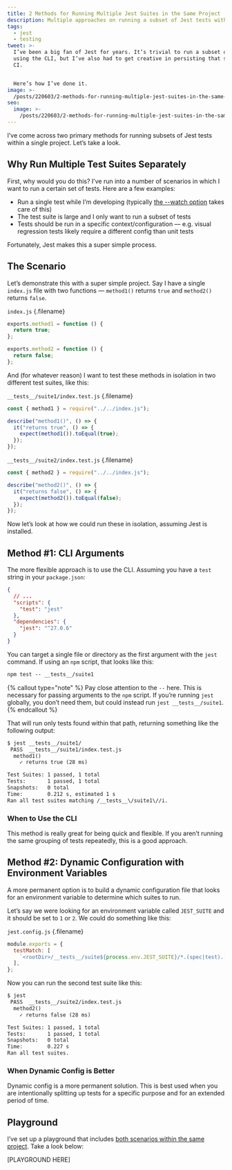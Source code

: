 ```yaml
---
title: 2 Methods for Running Multiple Jest Suites in the Same Project
description: Multiple approaches on running a subset of Jest tests within a project.
tags:
  - jest
  - testing
tweet: >-
  I’ve been a big fan of Jest for years. It’s trivial to run a subset of tests
  using the CLI, but I’ve also had to get creative in persisting that subset in
  CI. 


  Here’s how I’ve done it.
image: >-
  /posts/220603/2-methods-for-running-multiple-jest-suites-in-the-same-project-DShhPvxT.png
seo:
  image: >-
    /posts/220603/2-methods-for-running-multiple-jest-suites-in-the-same-project-aat7YlId--meta.png
---
```


I’ve come across two primary methods for running subsets of Jest tests within a single project. Let’s take a look.

## Why Run Multiple Test Suites Separately

First, why would you do this? I’ve run into a number of scenarios in which I want to run a certain set of tests. Here are a few examples:

- Run a single test while I’m developing (typically [the ](https://jestjs.io/docs/cli#--watch)[--watch](https://jestjs.io/docs/cli#--watch)[ option](https://jestjs.io/docs/cli#--watch) takes care of this)
- The test suite is large and I only want to run a subset of tests
- Tests should be run in a specific context/configuration — e.g. visual regression tests likely require a different config than unit tests

Fortunately, Jest makes this a super simple process.

## The Scenario

Let’s demonstrate this with a super simple project. Say I have a single `index.js` file with two functions — `method1()` returns `true` and `method2()` returns `false`.

`index.js` {.filename}

```js
exports.method1 = function () {
  return true;
};

exports.method2 = function () {
  return false;
};
```

And (for whatever reason) I want to test these methods in isolation in two different test suites, like this:

`__tests__/suite1/index.test.js` {.filename}

```js
const { method1 } = require("../../index.js");

describe("method1()", () => {
  it("returns true", () => {
    expect(method1()).toEqual(true);
  });
});
```

`__tests__/suite2/index.test.js` {.filename}

```js
const { method2 } = require("../../index.js");

describe("method2()", () => {
  it("returns false", () => {
    expect(method2()).toEqual(false);
  });
});
```

Now let’s look at how we could run these in isolation, assuming Jest is installed.

## Method #1: CLI Arguments

The more flexible approach is to use the CLI. Assuming you have a `test` string in your `package.json`:

```json
{
  // ...
  "scripts": {
    "test": "jest"
  },
  "dependencies": {
    "jest": "^27.0.6"
  }
}
```

You can target a single file or directory as the first argument with the `jest` command. If using an `npm` script, that looks like this:

```txt
npm test -- __tests__/suite1
```

{% callout type="note" %}
Pay close attention to the `--` here. This is necessary for passing arguments to the `npm` script. If you’re running `jest` globally, you don’t need them, but could instead run `jest __tests__/suite1`.
{% endcallout %}

That will run only tests found within that path, returning something like the following output:

```txt
$ jest __tests__/suite1/
 PASS  __tests__/suite1/index.test.js
  method1()
    ✓ returns true (28 ms)

Test Suites: 1 passed, 1 total
Tests:       1 passed, 1 total
Snapshots:   0 total
Time:        0.212 s, estimated 1 s
Ran all test suites matching /__tests__\/suite1\//i.
```

### When to Use the CLI

This method is really great for being quick and flexible. If you aren’t running the same grouping of tests repeatedly, this is a good approach.

## Method #2: Dynamic Configuration with Environment Variables

A more permanent option is to build a dynamic configuration file that looks for an environment variable to determine which suites to run.

Let’s say we were looking for an environment variable called `JEST_SUITE` and it should be set to `1` or `2`. We could do something like this:

`jest.config.js` {.filename}

```js
module.exports = {
  testMatch: [
    `<rootDir>/__tests__/suite${process.env.JEST_SUITE}/*.(spec|test).[jt]s`,
  ],
};
```

Now you can run the second test suite like this:

```txt
$ jest
 PASS  __tests__/suite2/index.test.js
  method2()
    ✓ returns false (28 ms)

Test Suites: 1 passed, 1 total
Tests:       1 passed, 1 total
Snapshots:   0 total
Time:        0.227 s
Ran all test suites.
```

### When Dynamic Config is Better

Dynamic config is a more permanent solution. This is best used when you are intentionally splitting up tests for a specific purpose and for an extended period of time.

## Playground

I’ve set up a playground that includes [both scenarios within the same project](https://stackblitz.com/edit/node-yy8lhl?file=index.js). Take a look below:

[PLAYGROUND HERE]
